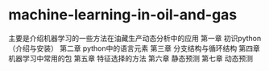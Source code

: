 # machine-learning-in-oil-and-gas
主要是介绍机器学习的一些方法在油藏生产动态分析中的应用
第一章 初识python（介绍与安装）
第二章 python中的语言元素
第三章 分支结构与循环结构
第四章 机器学习中常用的包
第五章 特征选择的方法
第六章 静态预测
第七章 动态预测
